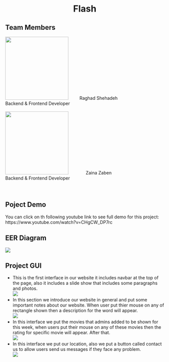 <h1 align="center">Flash</h1> 
<h2 align="left"> Team Members</h2>
<img src="https://user-images.githubusercontent.com/100478249/176669221-c5ba42d5-be16-49de-a6d9-12c09898dcf8.png" width="200" height="200">
 &nbsp; &nbsp; &nbsp; &nbsp; Raghad Shehadeh
 <br>
 Backend & Frontend Developer
 <br>
<br><img src="https://user-images.githubusercontent.com/100478249/176710425-ec519d6e-386d-4745-bea6-a5345fdacc6c.png" width="200" height="200"> 
 &nbsp; &nbsp; &nbsp; &nbsp; &nbsp; &nbsp; &nbsp;Zaina Zaben 
<br>
 Backend & Frontend Developer
<br><br><br>
<h2 align="left"> Poject Demo</h2> 
<p> You can click on th following youtube link to see full demo for this project: https://www.youtube.com/watch?v=CHgCW_DP7rc</p>
<h2 align="left"> EER Diagram</h2> 
<img align="center" src="https://user-images.githubusercontent.com/100478249/176710891-c4dc3fe9-b0e4-4aab-805d-feb05cbc0ecb.png">

<h2 align="left"> Project GUI</h2> 
<ul>
  <li>This is the first interface in our website it includes navbar at the top of the page, also it includes a slide show that includes some paragraphs and photos.<br><img src="https://user-images.githubusercontent.com/100478249/176882803-2ca5a07e-a4d7-4055-843c-a7e9d86d6cdd.png">
  </li>
 <li>In this section we introduce our website in general and put some important notes about our website. When user put thier mouse on any of rectangle shown then a description for the word will appear.<br><img src="https://user-images.githubusercontent.com/100478249/176882814-934523eb-5624-48a6-8fdf-592095052bc0.png">
  </li>
 <li>In this interface we put the movies that admins added to be shown for this week, when users put their mouse on any of these movies then the rating for specific movie will appear. After that.<br><img src="https://user-images.githubusercontent.com/100478249/176882827-8d376641-6337-4b79-af8d-9d5526439ebb.png">
  </li>
 <li>In this interface we put our location, also we put a button called contact us to allow users send us messages if they face any problem.<br><img src="https://user-images.githubusercontent.com/100478249/176882831-fd0eaccf-b1d3-4026-b922-8baa0c99f0ee.png">
  </li>
    
  </ul>
